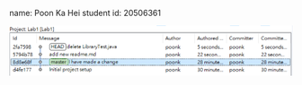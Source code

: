 name: Poon Ka Hei
student id: 20506361

![change](https://github.com/MysteryJP/comp3111-lab1-/blob/master/changes.png)
